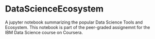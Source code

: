 # DataScienceEcosystem
A jupyter notebook summarizing the popular Data Science Tools and Ecosystem. This notebook is part of the peer-graded assignemnt for the IBM Data Science course on Coursera.
